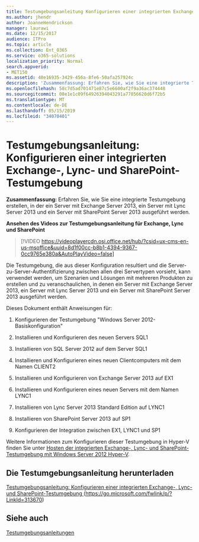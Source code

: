 ```yaml
---
title: Testumgebungsanleitung Konfigurieren einer integrierten Exchange-, Lync- und SharePoint-Testumgebung
ms.author: jhendr
author: JoanneHendrickson
manager: laurawi
ms.date: 12/15/2017
audience: ITPro
ms.topic: article
ms.collection: Ent_O365
ms.service: o365-solutions
localization_priority: Normal
search.appverid:
- MET150
ms.assetid: 48e16935-3429-456a-8fe6-50afa257924c
description: 'Zusammenfassung: Erfahren Sie, wie Sie eine integrierte Testumgebung erstellen, in der ein Server mit Exchange Server 2013, ein Server mit Lync Server 2013 und ein Server mit SharePoint Server 2013 ausgeführt werden.'
ms.openlocfilehash: 58c7d5ad701471e87c5e6600af2f9a36ac374448
ms.sourcegitcommit: 08e1e1c09f64926394043291a77856620d6f72b5
ms.translationtype: MT
ms.contentlocale: de-DE
ms.lasthandoff: 05/15/2019
ms.locfileid: "34070401"
---
```

# <a name="test-lab-guide-configure-an-integrated-exchange-lync-and-sharepoint-test-lab"></a>Testumgebungsanleitung: Konfigurieren einer integrierten Exchange-, Lync- und SharePoint-Testumgebung

 **Zusammenfassung:** Erfahren Sie, wie Sie eine integrierte Testumgebung erstellen, in der ein Server mit Exchange Server 2013, ein Server mit Lync Server 2013 und ein Server mit SharePoint Server 2013 ausgeführt werden.
 
**Ansehen des Videos zur Testumgebungsanleitung für Exchange, Lync und SharePoint**

> [!VIDEO https://videoplayercdn.osi.office.net/hub/?csid=ux-cms-en-us-msoffice&uuid=8d1f00cc-b8b1-4394-9367-0cc9765e380a&AutoPlayVideo=false]
 
Die Testumgebung, die aus dieser Konfiguration resultiert und die Server-zu-Server-Authentifizierung zwischen allen drei Servertypen vorsieht, kann verwendet werden, um Szenarien und Lösungen mit mehreren Produkten zu erstellen und zu veranschaulichen, in denen ein Server mit Exchange Server 2013, ein Server mit Lync Server 2013 und ein Server mit SharePoint Server 2013 ausgeführt werden.
  
Dieses Dokument enthält Anweisungen für:
  
1. Konfigurieren der Testumgebung "Windows Server 2012-Basiskonfiguration"
    
2. Installieren und Konfigurieren des neuen Servers SQL1
    
3. Installieren von SQL Server 2012 auf dem Server SQL1
    
4. Installieren und Konfigurieren eines neuen Clientcomputers mit dem Namen CLIENT2
    
5. Installieren und Konfigurieren von Exchange Server 2013 auf EX1
    
6. Installieren und Konfigurieren eines neuen Servers mit dem Namen LYNC1
    
7. Installieren von Lync Server 2013 Standard Edition auf LYNC1
    
8. Installieren von SharePoint Server 2013 auf SP1
    
9. Konfigurieren der Integration zwischen EX1, LYNC1 und SP1
    
Weitere Informationen zum Konfigurieren dieser Testumgebung in Hyper-V finden Sie unter [Hosten der integrierten Exchange-, Lync- und SharePoint-Testumgebung mit Windows Server 2012 Hyper-V](https://social.technet.microsoft.com/wiki/contents/articles/18483.hosting-the-integrated-exchange-lync-and-sharepoint-test-lab-with-windows-server-2012-hyper-v.aspx).
  
## <a name="download-the-test-lab-guide"></a>Die Testumgebungsanleitung herunterladen

[Testumgebungsanleitung: Konfigurieren einer integrierten Exchange-, Lync- und SharePoint-Testumgebung ](https://go.microsoft.com/fwlink/p/?LinkId=313670) (https://go.microsoft.com/fwlink/p/?LinkId=313670)
  
## <a name="see-also"></a>Siehe auch

[Testumgebungsanleitungen](https://go.microsoft.com/fwlink/p/?LinkId=202817)




